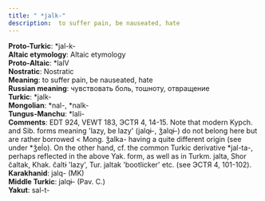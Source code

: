 ```yaml
---
title: " *jalk-"
description:  to suffer pain, be nauseated, hate
---
```


<strong>Proto-Turkic</strong>:  *jal-k-<br>
<strong>Altaic etymology</strong>:  Altaic etymology<br>
<strong> Proto-Altaic</strong>:  *lalV<br>
<strong>Nostratic</strong>:  Nostratic<br>
<strong>Meaning</strong>:  to suffer pain, be nauseated, hate<br>
<strong>Russian meaning</strong>:  чувствовать боль, тошноту, отвращение<br>
<strong>Turkic</strong>:  *jalk-<br>
<strong>Mongolian</strong>:  *nal-, *nalk-<br>
<strong>Tungus-Manchu</strong>:  *lali-<br>
<strong>Comments</strong>:  EDT 924, VEWT 183, ЭСТЯ 4, 14-15. Note that modern Kypch. and Sib. forms meaning 'lazy, be lazy' (jalqɨ-, ǯalqɨ-) do not belong here but are rather borrowed < Mong. ǯalka- having a quite different origin (see under *ǯeĺo). On the other hand, cf. the common Turkic derivative *jal-ta-, perhaps reflected in the above Yak. form, as well as in Turkm. jalta, Shor čaltak, Khak. čaltɨ 'lazy', Tur. jaltak 'bootlicker' etc. (see ЭСТЯ 4, 101-102).<br>
<strong>Karakhanid</strong>:  jalq- (MK)<br>
<strong>Middle Turkic</strong>:  jalqɨ- (Pav. C.)<br>
<strong>Yakut</strong>:  sal-t-<br>


